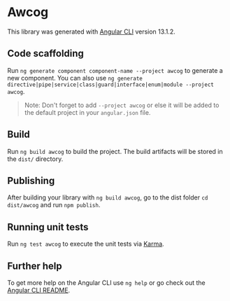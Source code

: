 # Awcog

This library was generated with [Angular CLI](https://github.com/angular/angular-cli) version 13.1.2.

## Code scaffolding

Run `ng generate component component-name --project awcog` to generate a new component. You can also use `ng generate directive|pipe|service|class|guard|interface|enum|module --project awcog`.
> Note: Don't forget to add `--project awcog` or else it will be added to the default project in your `angular.json` file. 

## Build

Run `ng build awcog` to build the project. The build artifacts will be stored in the `dist/` directory.

## Publishing

After building your library with `ng build awcog`, go to the dist folder `cd dist/awcog` and run `npm publish`.

## Running unit tests

Run `ng test awcog` to execute the unit tests via [Karma](https://karma-runner.github.io).

## Further help

To get more help on the Angular CLI use `ng help` or go check out the [Angular CLI README](https://github.com/angular/angular-cli/blob/master/README.md).

